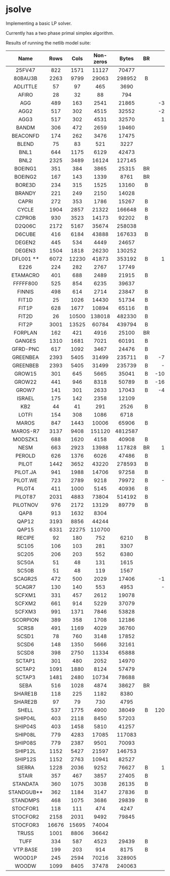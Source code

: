 # jsolve

Implementing a basic LP solver. 

Currently has a two phase primal simplex algorithm.

Results of running the netlib model suite:

|    Name    |  Rows |  Cols | Non-zeros |  Bytes  | BR |       Optimal | jsolve Result | Iterations |
|:----------:|:-----:|:-----:|:---------:|:-------:|:--:|--------------:|--------------:|-----------:|
| 25FV47     | 822   | 1571  | 11127     | 70477   |    |       5501.85 |   error div 0 |       >500 |
| 80BAU3B    | 2263  | 9799  | 29063     | 298952  | B  |     987232.16 |    mps error |            |
| ADLITTLE   | 57    | 97    | 465       | 3690    |    |     225494.96 |     225494.96 |        159 |
| AFIRO      | 28    | 32    | 88        | 794     |    |       -464.75 |       -464.75 |         17 |
| AGG        | 489   | 163   | 2541      | 21865   |    |  -35991767.29 |  -35991767.29 |        133 |
| AGG2       | 517   | 302   | 4515      | 32552   |    |  -20239252.36 |  -20239252.36 |        160 |
| AGG3       | 517   | 302   | 4531      | 32570   |    |   10312115.94 |   10312115.94 |        173 |
| BANDM      | 306   | 472   | 2659      | 19460   |    |       -158.63 |       -158.63 |       1066 |
| BEACONFD   | 174   | 262   | 3476      | 17475   |    |      33592.49 |     incorrect |        238 |
| BLEND      | 75    | 83    | 521       | 3227    |    |        -30.81 |        -30.81 |        185 |
| BNL1       | 644   | 1175  | 6129      | 42473   |    |       1977.63 |   error div 0 |            |
| BNL2       | 2325  | 3489  | 16124     | 127145  |    |       1811.24 |   error div 0 |            |
| BOEING1    | 351   | 384   | 3865      | 25315   | BR |       -335.21 |     mps error |            |
| BOEING2    | 167   | 143   | 1339      | 8761    | BR |       -315.02 |     mps error |            |
| BORE3D     | 234   | 315   | 1525      | 13160   | B  |       1373.08 |     unbounded |            |
| BRANDY     | 221   | 249   | 2150      | 14028   |    |       1518.51 |       1518.51 |        590 |
| CAPRI      | 272   | 353   | 1786      | 15267   | B  |       2690.01 |     mps error |            |
| CYCLE      | 1904  | 2857  | 21322     | 166648  | B  |         -5.23 |     mps error |            |
| CZPROB     | 930   | 3523  | 14173     | 92202   | B  |    2185196.70 |    2185196.70 |       6756 |
| D2Q06C     | 2172  | 5167  | 35674     | 258038  |    |     122784.24 |   error div 0 |       >500 |
| D6CUBE     | 416   | 6184  | 43888     | 167633  | B  |        315.49 |       timeout |     >10000 |
| DEGEN2     | 445   | 534   | 4449      | 24657   |    |      -1435.18 |       timeout |     >10000 | 
| DEGEN3     | 1504  | 1818  | 26230     | 130252  |    |       -987.29 |       timeout |     >10000 |
| DFL001 **  | 6072  | 12230 | 41873     | 353192  | B  |   11266400.00 |     mps error |            |
| E226       | 224   | 282   | 2767      | 17749   |    |        -18.75 |     mps error |            |
| ETAMACRO   | 401   | 688   | 2489      | 21915   | B  |       -755.72 |       -755.72 |       1370 |
| FFFFF800   | 525   | 854   | 6235      | 39637   |    |     555679.61 |   error div 0 |       >500 |
| FINNIS     | 498   | 614   | 2714      | 23847   | B  |     172790.97 |     172791.07 |       1892 |
| FIT1D      | 25    | 1026  | 14430     | 51734   | B  |      -9146.38 |      -9146.38 |       1333 |
| FIT1P      | 628   | 1677  | 10894     | 65116   | B  |       9146.38 |       9146.38 |       2467 |
| FIT2D      | 26    | 10500 | 138018    | 482330  | B  |     -68464.29 |       timeout |       >500 |
| FIT2P      | 3001  | 13525 | 60784     | 439794  | B  |      68464.29 |       timeout |       >500 |
| FORPLAN    | 162   | 421   | 4916      | 25100   | BR |       -664.22 |         error |            |
| GANGES     | 1310  | 1681  | 7021      | 60191   | B  |    -109586.36 |       timeout |       >500 |
| GFRD-PNC   | 617   | 1092  | 3467      | 24476   | B  |    6902236.00 |         error |            |
| GREENBEA   | 2393  | 5405  | 31499     | 235711  | B  |  -72462405.91 |         error |            |
| GREENBEB   | 2393  | 5405  | 31499     | 235739  | B  |   -4302147.61 |         error |            |
| GROW15     | 301   | 645   | 5665      | 35041   | B  | -106870941.29 |         error |            |
| GROW22     | 441   | 946   | 8318      | 50789   | B  | -160834336.48 |         error |            |
| GROW7      | 141   | 301   | 2633      | 17043   | B  |  -47787811.82 |         error |            |
| ISRAEL     | 175   | 142   | 2358      | 12109   |    |    -896644.82 |    -896644.82 |        361 |
| KB2        | 44    | 41    | 291       | 2526    | B  |      -1749.90 |      -1749.90 |        144 |
| LOTFI      | 154   | 308   | 1086      | 6718    |    |        -25.26 |        -25.26 |        308 |
| MAROS      | 847   | 1443  | 10006     | 65906   | B  |     -58063.74 |               |            |
| MAROS-R7   | 3137  | 9408  | 151120    | 4812587 |    |    1497185.17 |               |            |
| MODSZK1    | 688   | 1620  | 4158      | 40908   | B  |        320.62 |               |            |
| NESM       | 663   | 2923  | 13988     | 117828  | BR |   14076073.04 |               |            |
| PEROLD     | 626   | 1376  | 6026      | 47486   | B  |      -9380.76 |               |            |
| PILOT      | 1442  | 3652  | 43220     | 278593  | B  |       -557.40 |               |            |
| PILOT.JA   | 941   | 1988  | 14706     | 97258   | B  |      -6113.13 |               |            |
| PILOT.WE   | 723   | 2789  | 9218      | 79972   | B  |   -2720102.74 |               |            |
| PILOT4     | 411   | 1000  | 5145      | 40936   | B  |      -2581.14 |               |            |
| PILOT87    | 2031  | 4883  | 73804     | 514192  | B  |        301.71 |               |            |
| PILOTNOV   | 976   | 2172  | 13129     | 89779   | B  |      -4497.28 |       timeout |       >500 |
| QAP8       | 913   | 1632  | 8304      |         |    |        203.50 |               |            |
| QAP12      | 3193  | 8856  | 44244     |         |    |        522.89 |               |            |
| QAP15      | 6331  | 22275 | 110700    |         |    |       1040.99 |               |            |
| RECIPE     | 92    | 180   | 752       | 6210    | B  |       -266.62 |       -266.62 |       108  |
| SC105      | 106   | 103   | 281       | 3307    |    |        -52.20 |        -52.20 |       115  |
| SC205      | 206   | 203   | 552       | 6380    |    |        -52.20 |               |            |
| SC50A      | 51    | 48    | 131       | 1615    |    |        -64.58 |        -64.58 |         53 |
| SC50B      | 51    | 48    | 119       | 1567    |    |        -70.00 |        -70.00 |         59 |
| SCAGR25    | 472   | 500   | 2029      | 17406   |    |  -14753433.06 |       timeout |       >500 |
| SCAGR7     | 130   | 140   | 553       | 4953    |    |   -2331389.25 |   -2331389.82 |        235 |
| SCFXM1     | 331   | 457   | 2612      | 19078   |    |      18416.76 |       timeout |       >500 |
| SCFXM2     | 661   | 914   | 5229      | 37079   |    |      36660.26 |       timeout |       >500 |
| SCFXM3     | 991   | 1371  | 7846      | 53828   |    |      54901.25 |       timeout |       >500 |
| SCORPION   | 389   | 358   | 1708      | 12186   |    |       1878.12 |       1878.12 |        625 |
| SCRS8      | 491   | 1169  | 4029      | 36760   |    |        904.30 |       timeout |       >500 |
| SCSD1      | 78    | 760   | 3148      | 17852   |    |          8.67 |         error |            |
| SCSD6      | 148   | 1350  | 5666      | 32161   |    |         50.50 |       timeout |       >500 |
| SCSD8      | 398   | 2750  | 11334     | 65888   |    |        905.00 |       timeout |       >500 |
| SCTAP1     | 301   | 480   | 2052      | 14970   |    |       1412.25 |       1412.25 |        450 |
| SCTAP2     | 1091  | 1880  | 8124      | 57479   |    |       1724.81 |       timeout |       >500 |
| SCTAP3     | 1481  | 2480  | 10734     | 78688   |    |       1424.00 |       timeout |       >500 |
| SEBA       | 516   | 1028  | 4874      | 38627   | BR |      15711.60 |       timeout |       >500 |
| SHARE1B    | 118   | 225   | 1182      | 8380    |    |     -76589.32 |     unbounded |            |
| SHARE2B    | 97    | 79    | 730       | 4795    |    |       -415.73 |     unbounded |            |
| SHELL      | 537   | 1775  | 4900      | 38049   | B  | 1208825346.00 |       timeout |       >500 |
| SHIP04L    | 403   | 2118  | 8450      | 57203   |    |    1793324.54 |       timeout |       >500 |
| SHIP04S    | 403   | 1458  | 5810      | 41257   |    |    1798714.70 |       timeout |       >500 |
| SHIP08L    | 779   | 4283  | 17085     | 117083  |    |    1909055.21 |       timeout |       >500 |
| SHIP08S    | 779   | 2387  | 9501      | 70093   |    |    1920098.21 |       timeout |       >500 |
| SHIP12L    | 1152  | 5427  | 21597     | 146753  |    |    1470187.92 |       timeout |       >500 |
| SHIP12S    | 1152  | 2763  | 10941     | 82527   |    |    1489236.13 |       timeout |       >500 | 
| SIERRA     | 1228  | 2036  | 9252      | 76627   | B  |   15394362.18 |         error |            |
| STAIR      | 357   | 467   | 3857      | 27405   | B  |       -251.27 |         error |            |
| STANDATA   | 360   | 1075  | 3038      | 26135   | B  |       1257.70 |       1257.70 |        106 |
| STANDGUB** | 362   | 1184  | 3147      | 27836   | B  |               |       1257.70 |        106 |
| STANDMPS   | 468   | 1075  | 3686      | 29839   | B  |       1406.02 |       timeout |       >500 |
| STOCFOR1   | 118   | 111   | 474       | 4247    |    |     -41131.98 |     -41131.98 |        136 |
| STOCFOR2   | 2158  | 2031  | 9492      | 79845   |    |     -39024.41 |       timeout |       >500 |
| STOCFOR3   | 16676 | 15695 | 74004     |         |    |     -39976.66 |               |            |
| TRUSS      | 1001  | 8806  | 36642     |         |    |     458815.85 |               |            |
| TUFF       | 334   | 587   | 4523      | 29439   | B  |          0.29 |         error |            |
| VTP.BASE   | 199   | 203   | 914       | 8175    | B  |     129831.46 |               |            |
| WOOD1P     | 245   | 2594  | 70216     | 328905  |    |          1.44 |       timeout |       >500 |
| WOODW      | 1099  | 8405  | 37478     | 240063  |    |          1.30 |       timeout |       >500 |